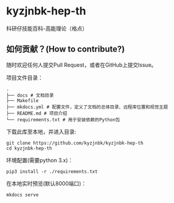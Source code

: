 # kyzjnbk-hep-th

科研仔技能百科-高能理论（格点）


## 如何贡献？(How to contribute?)

随时欢迎任何人提交Pull Request，或者在GitHub上提交Issue。

项目文件目录：

```shell
.
├── docs # 文档目录
├── Makefile
├── mkdocs.yml # 配置文件，定义了文档的总体目录、远程库位置和视觉主题
├── README.md # 项目介绍
└── requirements.txt # 用于安装依赖的Python包
```

下载此库至本地，并进入目录:

```shell
git clone https://github.com/kyzjnbk/kyzjnbk-hep-th
cd kyzjnbk-hep-th
```

环境配置(需要python 3.x)：

```shell
pip3 install -r ./requirements.txt
```

在本地实时预览(默认8000端口)：

```shell
mkdocs serve
```
